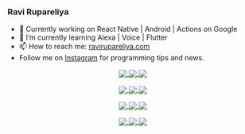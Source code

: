 ### Ravi Rupareliya

- 🔭 Currently working on React Native | Android | Actions on Google
- 🌱 I’m currently learning Alexa | Voice | Flutter
- 📫 How to reach me: [ravirupareliya.com](https://ravirupareliya.com)
- Follow me on [Instagram](https://www.instagram.com/ravi.rupareliya/) for programming tips and news.

<a href="https://www.instagram.com/ravi.rupareliya/" target="_blank">
<!-- insta-feed:START-->
<p align="center">
<img align="center" src=https://scontent-ort2-1.cdninstagram.com/v/t51.2885-15/e35/s150x150/122425343_1572645589603046_1626634953961554534_n.jpg?_nc_ht=scontent-ort2-1.cdninstagram.com&_nc_cat=102&_nc_ohc=7vsyk-S0ERsAX9QciWi&tp=1&oh=e9b7cc928f32b9b9f7afa1b46c1cf420&oe=606233C1 />
<img align="center" src=https://scontent-ort2-1.cdninstagram.com/v/t51.2885-15/e35/s150x150/119738360_171946631175661_8308691936849414239_n.jpg?_nc_ht=scontent-ort2-1.cdninstagram.com&_nc_cat=101&_nc_ohc=j8TQsBKaN7cAX9GV2BD&tp=1&oh=b2b94d9e4a5bc8574f53d2634cd2ff55&oe=60612FDD />
<img align="center" src=https://scontent-ort2-1.cdninstagram.com/v/t51.2885-15/e35/s150x150/119471335_3325605627530848_5783608158621298966_n.jpg?_nc_ht=scontent-ort2-1.cdninstagram.com&_nc_cat=104&_nc_ohc=YcPHX9CAJQsAX_MXeKS&tp=1&oh=7e702ca1de48b208d471f4b2ae07a643&oe=6061AC81 />
</p>
<p align="center">
<img align="center" src=https://scontent-ort2-1.cdninstagram.com/v/t51.2885-15/e35/s150x150/118735524_155532192843864_2438830621806811548_n.jpg?_nc_ht=scontent-ort2-1.cdninstagram.com&_nc_cat=100&_nc_ohc=qb17vDBgqHMAX_yiFwK&tp=1&oh=b716f18044e6ebdb31167971562650a7&oe=60636D6E />
<img align="center" src=https://scontent-ort2-1.cdninstagram.com/v/t51.2885-15/e35/s150x150/118358282_793232521422249_4194198869826492121_n.jpg?_nc_ht=scontent-ort2-1.cdninstagram.com&_nc_cat=109&_nc_ohc=OtxCeasmW84AX8Ogkla&tp=1&oh=fe2a41006416c00c07f68d534528e1a8&oe=60623E3C />
<img align="center" src=https://scontent-ort2-1.cdninstagram.com/v/t51.2885-15/e35/s150x150/118083536_653646245259286_4437462516989252087_n.jpg?_nc_ht=scontent-ort2-1.cdninstagram.com&_nc_cat=110&_nc_ohc=t7p0R8Ez9ToAX85l-LB&tp=1&oh=708692e612e724311f4fe3c5a5391a09&oe=6062ADDC />
</p>
<p align="center">
<img align="center" src=https://scontent-ort2-1.cdninstagram.com/v/t51.2885-15/e35/s150x150/118175330_604822603490734_6882222491011634628_n.jpg?_nc_ht=scontent-ort2-1.cdninstagram.com&_nc_cat=110&_nc_ohc=xRqugoraN-EAX_vvgoP&tp=1&oh=af4bb2b196e62c7fd1972b90fa195bba&oe=6060E2F7 />
<img align="center" src=https://scontent-ort2-1.cdninstagram.com/v/t51.2885-15/e35/s150x150/117801930_118850686597100_8281062695853943386_n.jpg?_nc_ht=scontent-ort2-1.cdninstagram.com&_nc_cat=108&_nc_ohc=uRqAAHMHYCMAX8l6dFw&tp=1&oh=b2299744e749c367caff88d621dc1700&oe=606154C0 />
<img align="center" src=https://scontent-ort2-1.cdninstagram.com/v/t51.2885-15/e35/s150x150/117867292_2771207523148452_3241414180657952736_n.jpg?_nc_ht=scontent-ort2-1.cdninstagram.com&_nc_cat=100&_nc_ohc=w8qveVnCgc8AX8i6um0&tp=1&oh=a9b76c1f5ad2bd1a39d24b65bd27fed1&oe=6060ED21 />
</p>
<p align="center">
<img align="center" src=https://scontent-ort2-1.cdninstagram.com/v/t51.2885-15/e35/s150x150/117931678_793632161399712_7562658963115355616_n.jpg?_nc_ht=scontent-ort2-1.cdninstagram.com&_nc_cat=100&_nc_ohc=9cKMGDzrb7EAX8vIG23&tp=1&oh=fab1e091f74c7246b553532cd98ba820&oe=6062ECB7 />
<img align="center" src=https://scontent-ort2-1.cdninstagram.com/v/t51.2885-15/e35/s150x150/117747115_220949032661980_1081920512424702093_n.jpg?_nc_ht=scontent-ort2-1.cdninstagram.com&_nc_cat=104&_nc_ohc=hBUyMb453lgAX8--dn7&tp=1&oh=5b04b88d1e6dc9e1c09123dbea599850&oe=60645916 />
<img align="center" src=https://scontent-ort2-1.cdninstagram.com/v/t51.2885-15/e35/s150x150/117564950_167171931547080_7523565149947571776_n.jpg?_nc_ht=scontent-ort2-1.cdninstagram.com&_nc_cat=100&_nc_ohc=T4baqxmImJgAX-tVCEB&tp=1&oh=70cb059e93f8a4c904f87f6dd0b5acb8&oe=6063895D />
</p>

<!-- insta-feed:END-->
</a>
